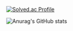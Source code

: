 [![Solved.ac Profile](http://mazassumnida.wtf/api/v2/generate_badge?boj=2cu1001)](https://solved.ac/2cu1001/)

![Anurag's GitHub stats](https://github-readme-stats.vercel.app/api?username=깃허브이름&show_icons=true&theme=dracula)
